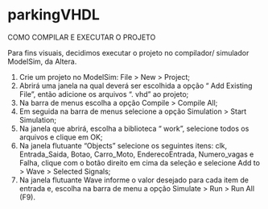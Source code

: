 parkingVHDL
===========

COMO COMPILAR E EXECUTAR O PROJETO

Para fins visuais, decidimos executar o projeto no compilador/ simulador ModelSim, da Altera.

1. Crie um projeto no ModelSim: File > New > Project;
2. Abrirá uma janela na qual deverá ser escolhida a opção “ Add Existing File”, então adicione os arquivos “. vhd” ao projeto;
3. Na barra de menus escolha a opção Compile > Compile All;
4. Em seguida na barra de menus selecione a opção Simulation > Start Simulation;
5. Na janela que abrirá, escolha a biblioteca “ work”, selecione todos os arquivos e clique em OK;
6. Na janela flutuante “Objects” selecione os seguintes itens: clk, Entrada_Saida, Botao, Carro_Moto, EnderecoEntrada, Numero_vagas e Falha, clique com o botão direito em cima da seleção e selecione Add to > Wave > Selected Signals;
7. Na janela flutuante Wave informe o valor desejado para cada item de entrada e, escolha na barra de menu a opção Simulate > Run > Run All (F9).
